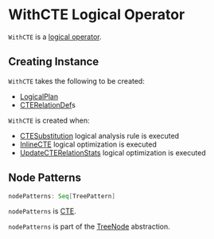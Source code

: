 # WithCTE Logical Operator

`WithCTE` is a [logical operator](LogicalPlan.md).

## Creating Instance

`WithCTE` takes the following to be created:

* <span id="plan"> [LogicalPlan](LogicalPlan.md)
* <span id="cteDefs"> [CTERelationDef](CTERelationDef.md)s

`WithCTE` is created when:

* [CTESubstitution](../logical-analysis-rules/CTESubstitution.md) logical analysis rule is executed
* [InlineCTE](../logical-optimizations/InlineCTE.md) logical optimization is executed
* [UpdateCTERelationStats](../logical-optimizations/UpdateCTERelationStats.md) logical optimization is executed

## <span id="nodePatterns"> Node Patterns

```scala
nodePatterns: Seq[TreePattern]
```

`nodePatterns` is [CTE](../catalyst/TreePattern.md#CTE).

`nodePatterns` is part of the [TreeNode](../catalyst/TreeNode.md#nodePatterns) abstraction.
